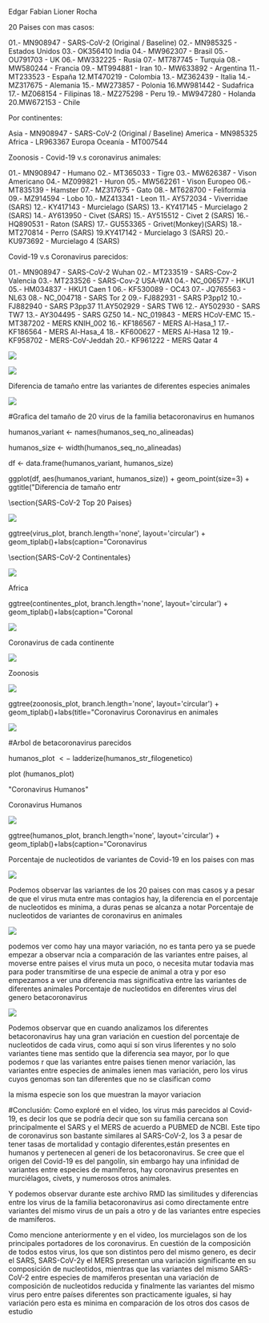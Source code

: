 Edgar Fabian Lioner Rocha

20 Paises con mas casos:

01.- MN908947 - SARS-CoV-2 (Original / Baseline) 02.- MN985325 - Estados Unidos 03.- OK356410 India 04.- MW962307 - Brasil 05.- OU791703 - UK 06.- MW332225 - Rusia 07.- MT787745 - Turquia 08.- MW580244 - Francia 09.- MT994881 - Iran 10.- MW633892 - Argentina 11.- MT233523 - España 12.MT470219 - Colombia 13.- MZ362439 - Italia 14.- MZ317675 - Alemania 15.- MW273857 - Polonia 16.MW981442 - Sudafrica 17.- MZ068154 - Filipinas 18.- MZ275298 - Peru 19.- MW947280 - Holanda 20.MW672153 - Chile

Por continentes:

Asia - MN908947 - SARS-CoV-2 (Original / Baseline) America - MN985325 Africa - LR963367 Europa Oceanía - MT007544

Zoonosis - Covid-19 v.s coronavirus animales:

01.- MN908947 - Humano 02.- MT365033 - Tigre 03.- MW626387 - Vison Americano 04.- MZ099821 - Huron 05.- MW562261 - Vison Europeo 06.- MT835139 - Hamster 07.- MZ317675 - Gato 08.- MT628700 - Feliformia 09.- MZ914594 - Lobo 10.- MZ413341 - Leon 11.- AY572034 - Viverridae (SARS) 12.- KY417143 - Murcielago (SARS) 13.- KY417145 - Murcielago 2 (SARS) 14.- AY613950 - Civet (SARS) 15.- AY515512 - Civet 2 (SARS) 16.- HQ890531 - Raton (SARS) 17.- GU553365 - Grivet(Monkey)(SARS) 18.- MT270814 - Perro (SARS) 19.KY417142 - Murcielago 3 (SARS) 20.- KU973692 - Murcielago 4 (SARS)

Covid-19 v.s Coronavirus parecidos:

01.- MN908947 - SARS-CoV-2 Wuhan 02.- MT233519 - SARS-Cov-2 Valencia 03.- MT233526 - SARS-Cov-2 USA-WA1 04.- NC_006577 - HKU1 05.- HM034837 - HKU1 Caen 1 06.- KF530089 - OC43 07.- JQ765563 - NL63 08.- NC_004718 - SARS Tor 2 09.- FJ882931 - SARS P3pp12 10.- FJ882940 - SARS P3pp37 11.AY502929 - SARS TW6 12.- AY502930 - SARS TW7 13.- AY304495 - SARS GZ50 14.- NC_019843 - MERS HCoV-EMC 15.- MT387202 - MERS KNIH_002 16.- KF186567 - MERS Al-Hasa_1 17.- KF186564 - MERS Al-Hasa_4 18.- KF600627 - MERS Al-Hasa 12 19.- KF958702 - MERS-CoV-Jeddah 20.- KF961222 - MERS Qatar 4

![](https://cdn.mathpix.com/cropped/2022_09_21_4a9b8950efea580b6a44g-01.jpg?height=515&width=1892&top_left_y=1985&top_left_x=233)



![](https://cdn.mathpix.com/cropped/2022_09_21_4a9b8950efea580b6a44g-02.jpg?height=2099&width=1892&top_left_y=320&top_left_x=233)

Diferencia de tamaño entre las variantes de diferentes especies animales

![](https://cdn.mathpix.com/cropped/2022_09_21_4a9b8950efea580b6a44g-05.jpg?height=1054&width=1601&top_left_y=313&top_left_x=251)

#Grafica del tamaño de 20 virus de la familia betacoronavirus en humanos

humanos_variant <- names(humanos_seq_no_alineadas)

humanos_size <- width(humanos_seq_no_alineadas)

df <- data.frame(humanos_variant, humanos_size)

ggplot(df, aes(humanos_variant, humanos_size)) + geom_point(size=3) + ggtitle("Diferencia de tamaño entr 

\section{SARS-CoV-2 Top 20 Paises}

![](https://cdn.mathpix.com/cropped/2022_09_21_4a9b8950efea580b6a44g-15.jpg?height=672&width=1114&top_left_y=450&top_left_x=489)

ggtree(virus_plot, branch.length='none', layout='circular') + geom_tiplab()+labs(caption="Coronavirus 

\section{SARS-CoV-2 Continentales}

![](https://cdn.mathpix.com/cropped/2022_09_21_4a9b8950efea580b6a44g-17.jpg?height=672&width=1249&top_left_y=450&top_left_x=492)

Africa

ggtree(continentes_plot, branch.length='none', layout='circular') + geom_tiplab()+labs(caption="Coronal 

![](https://cdn.mathpix.com/cropped/2022_09_21_4a9b8950efea580b6a44g-18.jpg?height=1059&width=981&top_left_y=224&top_left_x=583)

Coronavirus de cada continente

![](https://cdn.mathpix.com/cropped/2022_09_21_4a9b8950efea580b6a44g-18.jpg?height=178&width=982&top_left_y=1389&top_left_x=235)



Zoonosis

![](https://cdn.mathpix.com/cropped/2022_09_21_4a9b8950efea580b6a44g-19.jpg?height=674&width=1049&top_left_y=449&top_left_x=489)

ggtree(zoonosis_plot, branch.length='none', layout='circular') + geom_tiplab()+labs(title="Coronavirus Coronavirus en animales

![](https://cdn.mathpix.com/cropped/2022_09_21_4a9b8950efea580b6a44g-20.jpg?height=1068&width=1051&top_left_y=325&top_left_x=556)

#Arbol de betacoronavirus parecidos

humanos_plot $<-$ ladderize(humanos_str_filogenetico)

plot (humanos_plot)

"Coronavirus Humanos"

Coronavirus Humanos

![](https://cdn.mathpix.com/cropped/2022_09_21_4a9b8950efea580b6a44g-21.jpg?height=675&width=1049&top_left_y=446&top_left_x=489)

ggtree(humanos_plot, branch.length='none', layout='circular') + geom_tiplab()+labs(caption="Coronavirus 

Porcentaje de nucleotidos de variantes de Covid-19 en los paises con mas

![](https://cdn.mathpix.com/cropped/2022_09_21_4a9b8950efea580b6a44g-26.jpg?height=925&width=1596&top_left_y=329&top_left_x=251)

Podemos observar las variantes de los 20 paises con mas casos y a pesar de que el virus muta entre mas contagios hay, la diferencia en el porcentaje de nucleotidos es minima, a duras penas se alcanza a notar Porcentaje de nucleotidos de variantes de coronavirus en animales

![](https://cdn.mathpix.com/cropped/2022_09_21_4a9b8950efea580b6a44g-27.jpg?height=895&width=1591&top_left_y=317&top_left_x=256)

podemos ver como hay una mayor variación, no es tanta pero ya se puede empezar a observar ncia a comparación de las variantes entre paises, al moverse entre paises el virus muta un poco, o necesita mutar todavia mas para poder transmitirse de una especie de animal a otra y por eso empezamos a ver una diferencia mas significativa entre las variantes de diferentes animales Porcentaje de nucleotidos en diferentes virus del genero betacoronavirus

![](https://cdn.mathpix.com/cropped/2022_09_21_4a9b8950efea580b6a44g-28.jpg?height=832&width=1591&top_left_y=313&top_left_x=253)

Podemos observar que en cuando analizamos los diferentes betacoronavirus hay una gran variación en cuestion del porcentaje de nucleotidos de cada virus, como aqui sí son virus liferentes y no solo variantes tiene mas sentido que la diferencia sea mayor, por lo que podemos r que las variantes entre paises tienen menor variación, las variantes entre especies de animales ienen mas variación, pero los virus cuyos genomas son tan diferentes que no se clasifican como

la misma especie son los que muestran la mayor variacion

#Conclusión: Como exploré en el video, los virus más parecidos al Covid-19, es decir los que se podría decir que son su familia cercana son principalmente el SARS y el MERS de acuerdo a PUBMED de NCBI. Este tipo de coronavirus son bastante similares al SARS-CoV-2, los 3 a pesar de tener tasas de mortalidad y contagio diferentes,están presentes en humanos y pertenecen al generi de los betacoronavirus. Se cree que el origen del Covid-19 es del pangolín, sin embargo hay una infinidad de variantes entre especies de mamíferos, hay coronavirus presentes en murciélagos, civets, y numerosos otros animales.

Y podemos observar durante este archivo RMD las similitudes y diferencias entre los virus de la familia betacoronavirus asi como directamente entre variantes del mismo virus de un país a otro y de las variantes entre especies de mamiferos.

Como mencione anteriormente y en el video, los murcielagos son de los principales portadores de los coronavirus. En cuestión de la composición de todos estos virus, los que son distintos pero del mismo genero, es decir el SARS, SARS-CoV-2y el MERS presentan una variación significante en su composición de nucleotidos, mientras que las variantes del mismo SARS-CoV-2 entre especies de mamiferos presentan una variación de composición de nucleotidos reducida y finalmente las variantes del mismo virus pero entre países diferentes son practicamente iguales, si hay variación pero esta es minima en comparación de los otros dos casos de estudio
